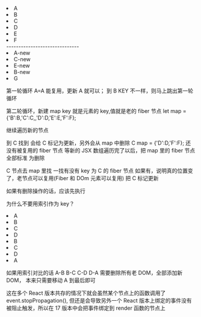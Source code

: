 <li key="A" >A</li>
<li key="B" >B</li>
<li key="C" >C</li>
<li key="D" >D</li>
<li key="E" >E</li>
<li key="F" >F</li>
------------------------------
<li key="A"  >A-new</li>

<li key="C"  >C-new</li>
<li key="E"  >E-new</li>
<li key="B"  >B-new</li>
<li key="G"  >G</li>

第一轮循环
A=A 能复用，更新 A 就可以； 到 B KEY 不一样，则马上跳出第一轮循环

第二轮循环，新建 map key 就是元素的 key,值就是老的 fiber 节点
let map = {'B':B,'C':C,,'D':D,'E':E,'F':F};

继续遍历新的节点

到 C 找到 会给 C 标记为更新，另外会从 map 中删除 C
map = {'D':D,'F':F}; 还没有被复用的 fiber 节点
等新的 JSX 数组遍历完了以后，把 map 里的 fiber 节点全部标准 为删除

C 节点去 map 里找 一找有没有 key 为 C 的 fiber 节点
如果有，说明真的位置变 了，老节点可以复用(Fiber 和 DOm 元素可以复用)
把 C 标记更新

如果有删除操作的话，应该先执行

为什么不要用索引作为 key？

<li key="A" >A</li>
<li key="B" >B</li>
<li key="C" >C</li>
<li key="D" >D</li>

<li key="B" >B</li>
<li key="C" >C</li>
<li key="D" >D</li>
<li key="A" >A</li>

如果用索引对比的话
A-B
B-C
C-D
D-A
需要删除所有老 DOM，全部添加新 DOM， 本来只需要移动 A 到最后即可

这在多个 React 版本共存的情况下就会虽然某个节点上的函数调用了 event.stopPropagation(),
但还是会导致另外一个 React 版本上绑定的事件没有被阻止触发，所以在 17 版本中会把事件绑定到 render 函数的节点上
